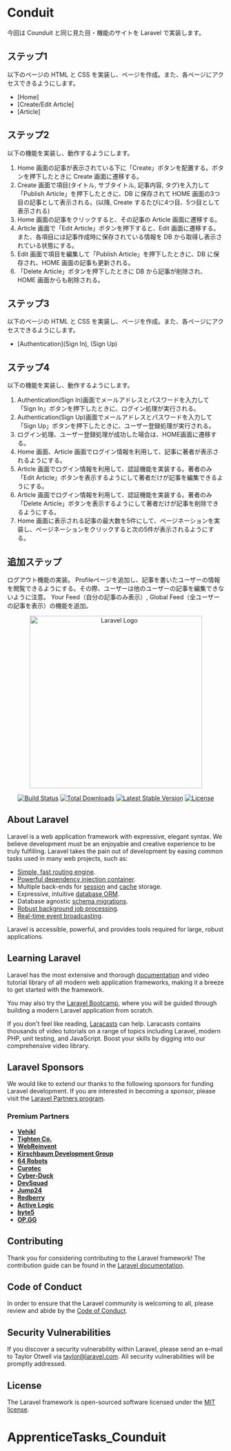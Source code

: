 # Conduit

今回は Counduit と同じ見た目・機能のサイトを Laravel で実装します。

## ステップ1

以下のページの HTML と CSS を実装し、ページを作成。また、各ページにアクセスできるようにします。

- [Home]
- [Create/Edit Article]
- [Article]

## ステップ2

以下の機能を実装し、動作するようにします。

1. Home 画面の記事が表示されている下に「Create」ボタンを配置する。ボタンを押下したときに Create 画面に遷移する。
2. Create 画面で項目(タイトル, サブタイトル, 記事内容, タグ)を入力して「Publish Article」を押下したときに、DB に保存されて HOME 画面の3つ目の記事として表示される。(以降, Create するたびに4つ目、5つ目として表示される)
3. Home 画面の記事をクリックすると、その記事の Article 画面に遷移する。
4. Article 画面で「Edit Article」ボタンを押下すると、Edit 画面に遷移する。また、各項目には記事作成時に保存されている情報を DB から取得し表示されている状態にする。
5. Edit 画面で項目を編集して「Publish Article」を押下したときに、DB に保存され、HOME 画面の記事も更新される。
6. 「Delete Article」ボタンを押下したときに DB から記事が削除され、HOME 画面からも削除される。

## ステップ3

以下のページの HTML と CSS を実装し、ページを作成。また、各ページにアクセスできるようにします。

- [Authentication](Sign In), (Sign Up)


## ステップ4

以下の機能を実装し、動作するようにします。

1. Authentication(Sign In)画面でメールアドレスとパスワードを入力して「Sign In」ボタンを押下したときに、ログイン処理が実行される。
2. Authentication(Sign Up)画面でメールアドレスとパスワードを入力して「Sign Up」ボタンを押下したときに、ユーザー登録処理が実行される。
3. ログイン処理、ユーザー登録処理が成功した場合は、HOME画面に遷移する。
4. Home 画面、Article 画面でログイン情報を利用して、記事に著者が表示されるようにする。
5. Article 画面でログイン情報を利用して、認証機能を実装する。著者のみ「Edit Article」ボタンを表示するようにして著者だけが記事を編集できるようにする。
6. Article 画面でログイン情報を利用して、認証機能を実装する。著者のみ「Delete Article」ボタンを表示するようにして著者だけが記事を削除できるようにする。
7. Home 画面に表示される記事の最大数を5件にして、ページネーションを実装し、ページネーションをクリックすると次の5件が表示されるようにする。

## 追加ステップ
ログアウト機能の実装。
Profileページを追加し、記事を書いたユーザーの情報を閲覧できるようにする。その際、ユーザーは他のユーザーの記事を編集できないように注意。
Your Feed（自分の記事のみ表示）, Global Feed（全ユーザーの記事を表示）の機能を追加。




<p align="center"><a href="https://laravel.com" target="_blank"><img src="https://raw.githubusercontent.com/laravel/art/master/logo-lockup/5%20SVG/2%20CMYK/1%20Full%20Color/laravel-logolockup-cmyk-red.svg" width="400" alt="Laravel Logo"></a></p>

<p align="center">
<a href="https://github.com/laravel/framework/actions"><img src="https://github.com/laravel/framework/workflows/tests/badge.svg" alt="Build Status"></a>
<a href="https://packagist.org/packages/laravel/framework"><img src="https://img.shields.io/packagist/dt/laravel/framework" alt="Total Downloads"></a>
<a href="https://packagist.org/packages/laravel/framework"><img src="https://img.shields.io/packagist/v/laravel/framework" alt="Latest Stable Version"></a>
<a href="https://packagist.org/packages/laravel/framework"><img src="https://img.shields.io/packagist/l/laravel/framework" alt="License"></a>
</p>

## About Laravel

Laravel is a web application framework with expressive, elegant syntax. We believe development must be an enjoyable and creative experience to be truly fulfilling. Laravel takes the pain out of development by easing common tasks used in many web projects, such as:

- [Simple, fast routing engine](https://laravel.com/docs/routing).
- [Powerful dependency injection container](https://laravel.com/docs/container).
- Multiple back-ends for [session](https://laravel.com/docs/session) and [cache](https://laravel.com/docs/cache) storage.
- Expressive, intuitive [database ORM](https://laravel.com/docs/eloquent).
- Database agnostic [schema migrations](https://laravel.com/docs/migrations).
- [Robust background job processing](https://laravel.com/docs/queues).
- [Real-time event broadcasting](https://laravel.com/docs/broadcasting).

Laravel is accessible, powerful, and provides tools required for large, robust applications.

## Learning Laravel

Laravel has the most extensive and thorough [documentation](https://laravel.com/docs) and video tutorial library of all modern web application frameworks, making it a breeze to get started with the framework.

You may also try the [Laravel Bootcamp](https://bootcamp.laravel.com), where you will be guided through building a modern Laravel application from scratch.

If you don't feel like reading, [Laracasts](https://laracasts.com) can help. Laracasts contains thousands of video tutorials on a range of topics including Laravel, modern PHP, unit testing, and JavaScript. Boost your skills by digging into our comprehensive video library.

## Laravel Sponsors

We would like to extend our thanks to the following sponsors for funding Laravel development. If you are interested in becoming a sponsor, please visit the [Laravel Partners program](https://partners.laravel.com).

### Premium Partners

- **[Vehikl](https://vehikl.com/)**
- **[Tighten Co.](https://tighten.co)**
- **[WebReinvent](https://webreinvent.com/)**
- **[Kirschbaum Development Group](https://kirschbaumdevelopment.com)**
- **[64 Robots](https://64robots.com)**
- **[Curotec](https://www.curotec.com/services/technologies/laravel/)**
- **[Cyber-Duck](https://cyber-duck.co.uk)**
- **[DevSquad](https://devsquad.com/hire-laravel-developers)**
- **[Jump24](https://jump24.co.uk)**
- **[Redberry](https://redberry.international/laravel/)**
- **[Active Logic](https://activelogic.com)**
- **[byte5](https://byte5.de)**
- **[OP.GG](https://op.gg)**

## Contributing

Thank you for considering contributing to the Laravel framework! The contribution guide can be found in the [Laravel documentation](https://laravel.com/docs/contributions).

## Code of Conduct

In order to ensure that the Laravel community is welcoming to all, please review and abide by the [Code of Conduct](https://laravel.com/docs/contributions#code-of-conduct).

## Security Vulnerabilities

If you discover a security vulnerability within Laravel, please send an e-mail to Taylor Otwell via [taylor@laravel.com](mailto:taylor@laravel.com). All security vulnerabilities will be promptly addressed.

## License

The Laravel framework is open-sourced software licensed under the [MIT license](https://opensource.org/licenses/MIT).
# ApprenticeTasks_Counduit
